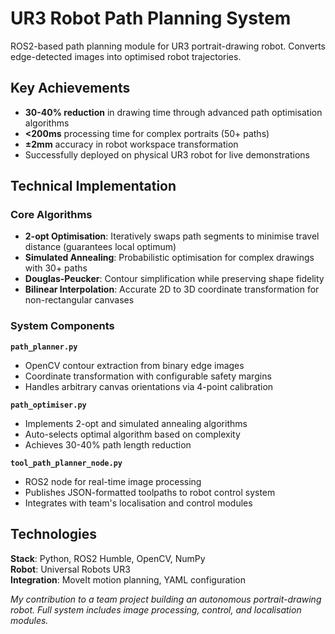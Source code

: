 # UR3 Robot Path Planning System

ROS2-based path planning module for UR3 portrait-drawing robot. Converts edge-detected images into optimised robot trajectories.

## Key Achievements

- **30-40% reduction** in drawing time through advanced path optimisation algorithms
- **<200ms** processing time for complex portraits (50+ paths)
- **±2mm** accuracy in robot workspace transformation
- Successfully deployed on physical UR3 robot for live demonstrations

## Technical Implementation

### Core Algorithms
- **2-opt Optimisation**: Iteratively swaps path segments to minimise travel distance (guarantees local optimum)
- **Simulated Annealing**: Probabilistic optimisation for complex drawings with 30+ paths
- **Douglas-Peucker**: Contour simplification while preserving shape fidelity
- **Bilinear Interpolation**: Accurate 2D to 3D coordinate transformation for non-rectangular canvases

### System Components

**`path_planner.py`**
- OpenCV contour extraction from binary edge images
- Coordinate transformation with configurable safety margins
- Handles arbitrary canvas orientations via 4-point calibration

**`path_optimiser.py`**
- Implements 2-opt and simulated annealing algorithms
- Auto-selects optimal algorithm based on complexity
- Achieves 30-40% path length reduction

**`tool_path_planner_node.py`**
- ROS2 node for real-time image processing
- Publishes JSON-formatted toolpaths to robot control system
- Integrates with team's localisation and control modules

## Technologies

**Stack**: Python, ROS2 Humble, OpenCV, NumPy  
**Robot**: Universal Robots UR3  
**Integration**: MoveIt motion planning, YAML configuration

*My contribution to a team project building an autonomous portrait-drawing robot. Full system includes image processing, control, and localisation modules.*
